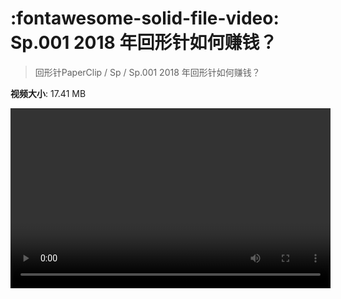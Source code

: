 # :fontawesome-solid-file-video: Sp.001 2018 年回形针如何赚钱？

> 回形针PaperClip / Sp / Sp.001 2018 年回形针如何赚钱？

**视频大小**: 17.41 MB

<video id="V-ae13c1166cb2e082b145e6fd4f6883cb" width="512" height="288" preload="none" playsinline webkit-playsinline></video>